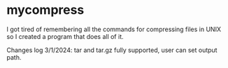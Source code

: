 # mycompress
I got tired of remembering all the commands for compressing files in UNIX so I created a program that does all of it.

Changes log 3/1/2024: tar and tar.gz fully supported, user can set output path.
